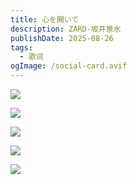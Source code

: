 ```yaml
---
title: 心を開いて
description: ZARD-坂井泉水
publishDate: 2025-08-26
tags:
  - 歌词
ogImage: /social-card.avif
---
```

![](https://img.remit.ee/api/file/BQACAgUAAyEGAASHRsPbAALXamittGWyGcA5eXBhRk7Uca8IvviHAALgGwACj8BpVWr-J43gP7L0NgQ.jpg)

![](https://img.remit.ee/api/file/BQACAgUAAyEGAASHRsPbAALXb2ittyxI4IZu51bmB2hUY7X7ZJtiAALpGwACj8BpVcxrhxDjO4HSNgQ.jpg)

![](https://img.remit.ee/api/file/BQACAgUAAyEGAASHRsPbAALXcWitty15rBKBxciVKBBCGFvspNMMAALrGwACj8BpVRclTEPBnwsSNgQ.jpg)

![](https://img.remit.ee/api/file/BQACAgUAAyEGAASHRsPbAALXcmitty1COKQclwYsz99BtEx4p7OKAALsGwACj8BpVcikjqOWPsW0NgQ.jpg)

![](https://img.remit.ee/api/file/BQACAgUAAyEGAASHRsPbAALXcGitty2V7xApZWOnS7Ve3akuWCRxAALqGwACj8BpVfLjoiHjVPE6NgQ.jpg)
